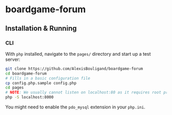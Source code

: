 # boardgame-forum

## Installation & Running

### CLI

With `php` installed, navigate to the `pages/` directory and start up a test server:

```sh
git clone https://github.com/AlexisBouligand/boardgame-forum
cd boardgame-forum
# Fills in a basic configuration file
cp config.php.sample config.php
cd pages
# NOTE: We usually cannot listen on localhost:80 as it requires root privileges on most distros. Please don't run our code as root.
php -S localhost:8000
```

You might need to enable the `pdo_mysql` extension in your `php.ini`.
